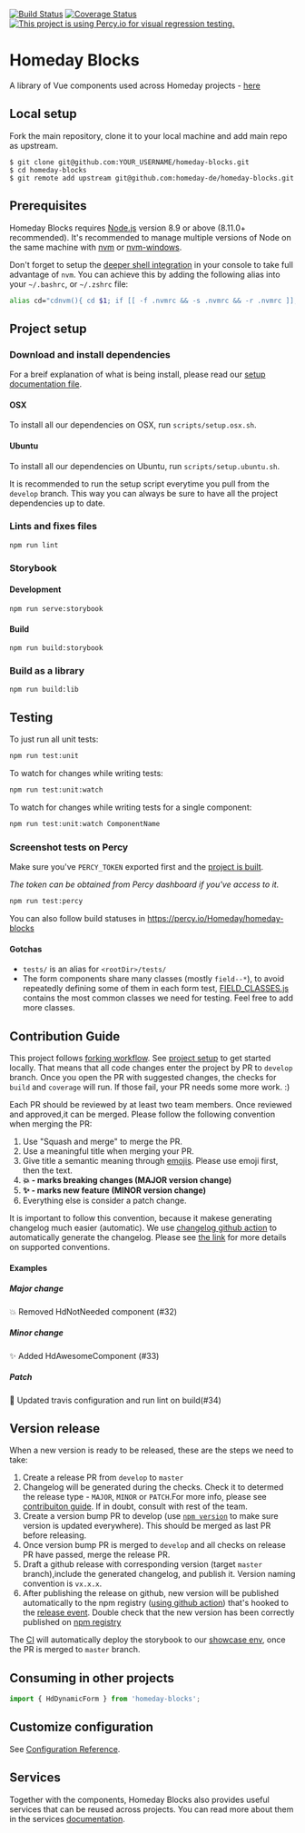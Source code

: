[![Build Status](https://travis-ci.com/homeday-de/homeday-blocks.svg?token=rxKqgsBkMR5FqNpvxBcx&branch=develop)](https://travis-ci.com/homeday-de/homeday-blocks)
[![Coverage Status](https://coveralls.io/repos/github/homeday-de/homeday-blocks/badge.svg?t=Kbz7Vb)](https://coveralls.io/github/homeday-de/homeday-blocks)
[![This project is using Percy.io for visual regression testing.](https://percy.io/static/images/percy-badge.svg)](https://percy.io/Homeday/homeday-blocks)

# Homeday Blocks
A library of Vue components used across Homeday projects - [here](https://blocks.homeday.dev)

## Local setup

Fork the main repository, clone it to your local machine and add main repo as upstream.

```
$ git clone git@github.com:YOUR_USERNAME/homeday-blocks.git
$ cd homeday-blocks
$ git remote add upstream git@github.com:homeday-de/homeday-blocks.git
```

## Prerequisites

Homeday Blocks requires [Node.js](https://nodejs.org/) version 8.9 or above (8.11.0+ recommended). It's recommended to manage multiple versions of Node on the same machine with [nvm](https://github.com/nvm-sh/nvm) or [nvm-windows](https://github.com/coreybutler/nvm-windows).

Don't forget to setup the [deeper shell integration](https://github.com/nvm-sh/nvm#deeper-shell-integration) in your console to take full advantage of `nvm`. You can achieve this by adding the following alias into your `~/.bashrc`, or `~/.zshrc` file:

```bash
alias cd="cdnvm(){ cd $1; if [[ -f .nvmrc && -s .nvmrc && -r .nvmrc ]]; then <.nvmrc nvm install; elif [[ $(nvm current) != $(nvm version default) ]]; then nvm use default; fi; };cdnvm"
```

## Project setup

### Download and install dependencies

For a breif explanation of what is being install, please read our [setup documentation file](/docs/SETUP.md).

#### OSX

To install all our dependencies on OSX, run `scripts/setup.osx.sh`.

#### Ubuntu

To install all our dependencies on Ubuntu, run `scripts/setup.ubuntu.sh`.

It is recommended to run the setup script everytime you pull from the `develop` branch. This way you can always be sure to have all the project dependencies up to date.

### Lints and fixes files
```
npm run lint
```

### Storybook
#### Development
```
npm run serve:storybook
```
#### Build
```
npm run build:storybook
```
### Build as a library
```
npm run build:lib
```

## Testing

To just run all unit tests:
```bash
npm run test:unit
```

To watch for changes while writing tests:
```bash
npm run test:unit:watch
```

To watch for changes while writing tests for a single component:
```bash
npm run test:unit:watch ComponentName
```

### Screenshot tests on Percy

Make sure you've `PERCY_TOKEN` exported first and the [project is built](#build).

*The token can be obtained from Percy dashboard if you've access to it.*

```bash
npm run test:percy
```

You can also follow build statuses in https://percy.io/Homeday/homeday-blocks

#### Gotchas
- `tests/` is an alias for `<rootDir>/tests/`
- The form components share many classes (mostly `field--*`), to avoid repeatedly defining some of them in each form test, [FIELD_CLASSES.js](https://github.com/homeday-de/homeday-blocks/blob/develop/tests/unit/components/form/FIELD_CLASSES.js) contains the most common classes we need for testing. Feel free to add more classes.

## Contribution Guide

This project follows [forking workflow](https://www.atlassian.com/git/tutorials/comparing-workflows/forking-workflow). See [project setup](#project-setup) to get started locally. That means that all code changes enter the project by PR to `develop` branch. Once you open the PR with suggested changes, the checks for `build` and `coverage` will run. If those fail, your PR needs some more work. :) 

Each PR should be reviewed by at least two team members. Once reviewed and approved,it can be merged. Please follow the following convention when merging the PR: 

1) Use "Squash and merge" to merge the PR. 
2) Use a meaningful title when merging your PR. 
3) Give title a semantic meaning through [emojis](https://gitmoji.carloscuesta.me/). Please use emoji first, then the text. 
4) **:boom: - marks breaking changes (MAJOR version change)** 
5) **:sparkles: - marks new feature (MINOR version change)**
6) Everything else is consider a patch change.

It is important to follow this convention, because it makese generating changelog much easier (automatic). We use [changelog github action](https://github.com/homeday-de/homeday-blocks/blob/develop/.github/workflows/changelog.yml) to automatically generate the changelog. Please see [the link](https://github.com/homeday-de/github-action-changelog-generator) for more details on supported conventions. 

#### Examples 

##### Major change
:boom: Removed HdNotNeeded component (#32)

##### Minor change
:sparkles: Added HdAwesomeComponent (#33)

##### Patch
:wrench: Updated travis configuration and run lint on build(#34)

## Version release

When a new version is ready to be released, these are the steps we need to take:

1) Create a release PR from `develop` to `master`
2) Changelog will be generated during the checks. Check it to determed the release type - `MAJOR`, `MINOR` or `PATCH`.For more info, please see [contribuiton guide](#contribution-guide). If in doubt, consult with rest of the team. 
3) Create a version bump PR to develop (use [`npm version`](https://docs.npmjs.com/cli/version.html) to make sure version is updated everywhere). This should be merged as last PR before releasing.
4) Once version bump PR is merged to `develop` and all checks on release PR have passed, merge the release PR. 
5) Draft a github release with corresponding version (target `master` branch),include the generated changelog, and publish it. Version naming convention is `vx.x.x`.
6) After publishing the release on github, new version will be published automatically to the npm registry ([using github action](https://github.com/homeday-de/homeday-blocks/blob/develop/.github/workflows/publish.yml)) that's hooked to the [release event](https://developer.github.com/v3/activity/events/types/#releaseevent). Double check that the new version has been correctly published on [npm registry]( https://www.npmjs.com/package/homeday-blocks)

The [CI](https://travis-ci.com/homeday-de/homeday-blocks) will automatically deploy the storybook to our [showcase env](https://blocks.homeday.dev), once the PR is merged to `master` branch. 

## Consuming in other projects

```js
import { HdDynamicForm } from 'homeday-blocks';
```

## Customize configuration
See [Configuration Reference](https://cli.vuejs.org/config/).

## Services
Together with the components, Homeday Blocks also provides useful services that can be reused across projects. You can read more about them in the services [documentation](https://github.com/homeday-de/homeday-blocks/tree/develop/src/services).
